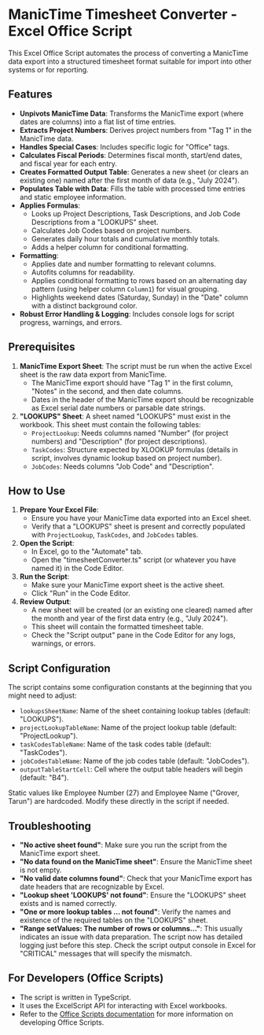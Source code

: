 # ManicTime Timesheet Converter - Excel Office Script

This Excel Office Script automates the process of converting a ManicTime data export into a structured timesheet format suitable for import into other systems or for reporting.

## Features

-   **Unpivots ManicTime Data**: Transforms the ManicTime export (where dates are columns) into a flat list of time entries.
-   **Extracts Project Numbers**: Derives project numbers from "Tag 1" in the ManicTime data.
-   **Handles Special Cases**: Includes specific logic for "Office" tags.
-   **Calculates Fiscal Periods**: Determines fiscal month, start/end dates, and fiscal year for each entry.
-   **Creates Formatted Output Table**: Generates a new sheet (or clears an existing one) named after the first month of data (e.g., "July 2024").
-   **Populates Table with Data**: Fills the table with processed time entries and static employee information.
-   **Applies Formulas**:
    -   Looks up Project Descriptions, Task Descriptions, and Job Code Descriptions from a "LOOKUPS" sheet.
    -   Calculates Job Codes based on project numbers.
    -   Generates daily hour totals and cumulative monthly totals.
    -   Adds a helper column for conditional formatting.
-   **Formatting**:
    -   Applies date and number formatting to relevant columns.
    -   Autofits columns for readability.
    -   Applies conditional formatting to rows based on an alternating day pattern (using helper column `Column1`) for visual grouping.
    -   Highlights weekend dates (Saturday, Sunday) in the "Date" column with a distinct background color.
-   **Robust Error Handling & Logging**: Includes console logs for script progress, warnings, and errors.

## Prerequisites

1.  **ManicTime Export Sheet**: The script must be run when the active Excel sheet is the raw data export from ManicTime.
    -   The ManicTime export should have "Tag 1" in the first column, "Notes" in the second, and then date columns.
    -   Dates in the header of the ManicTime export should be recognizable as Excel serial date numbers or parsable date strings.
2.  **"LOOKUPS" Sheet**: A sheet named "LOOKUPS" must exist in the workbook. This sheet must contain the following tables:
    -   `ProjectLookup`: Needs columns named "Number" (for project numbers) and "Description" (for project descriptions).
    -   `TaskCodes`: Structure expected by XLOOKUP formulas (details in script, involves dynamic lookup based on project number).
    -   `JobCodes`: Needs columns "Job Code" and "Description".

## How to Use

1.  **Prepare Your Excel File**:
    *   Ensure you have your ManicTime data exported into an Excel sheet.
    *   Verify that a "LOOKUPS" sheet is present and correctly populated with `ProjectLookup`, `TaskCodes`, and `JobCodes` tables.
2.  **Open the Script**:
    *   In Excel, go to the "Automate" tab.
    *   Open the "timesheetConverter.ts" script (or whatever you have named it) in the Code Editor.
3.  **Run the Script**:
    *   Make sure your ManicTime export sheet is the active sheet.
    *   Click "Run" in the Code Editor.
4.  **Review Output**:
    *   A new sheet will be created (or an existing one cleared) named after the month and year of the first data entry (e.g., "July 2024").
    *   This sheet will contain the formatted timesheet table.
    *   Check the "Script output" pane in the Code Editor for any logs, warnings, or errors.

## Script Configuration

The script contains some configuration constants at the beginning that you might need to adjust:

-   `lookupsSheetName`: Name of the sheet containing lookup tables (default: "LOOKUPS").
-   `projectLookupTableName`: Name of the project lookup table (default: "ProjectLookup").
-   `taskCodesTableName`: Name of the task codes table (default: "TaskCodes").
-   `jobCodesTableName`: Name of the job codes table (default: "JobCodes").
-   `outputTableStartCell`: Cell where the output table headers will begin (default: "B4").

Static values like Employee Number (27) and Employee Name ("Grover, Tarun") are hardcoded. Modify these directly in the script if needed.

## Troubleshooting

-   **"No active sheet found"**: Make sure you run the script from the ManicTime export sheet.
-   **"No data found on the ManicTime sheet"**: Ensure the ManicTime sheet is not empty.
-   **"No valid date columns found"**: Check that your ManicTime export has date headers that are recognizable by Excel.
-   **"Lookup sheet 'LOOKUPS' not found"**: Ensure the "LOOKUPS" sheet exists and is named correctly.
-   **"One or more lookup tables ... not found"**: Verify the names and existence of the required tables on the "LOOKUPS" sheet.
-   **"Range setValues: The number of rows or columns..."**: This usually indicates an issue with data preparation. The script now has detailed logging just before this step. Check the script output console in Excel for "CRITICAL" messages that will specify the mismatch.

## For Developers (Office Scripts)

-   The script is written in TypeScript.
-   It uses the ExcelScript API for interacting with Excel workbooks.
-   Refer to the [Office Scripts documentation](https://learn.microsoft.com/en-us/office/dev/scripts/) for more information on developing Office Scripts. 